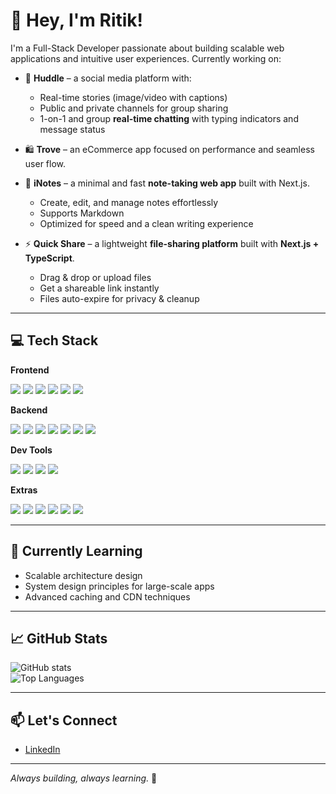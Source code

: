 # 👋 Hey, I&apos;m Ritik!

I&apos;m a Full-Stack Developer passionate about building scalable web applications and intuitive user experiences. Currently working on:

- 🚀 **Huddle** – a social media platform with:
  - Real-time stories (image/video with captions)
  - Public and private channels for group sharing
  - 1-on-1 and group **real-time chatting** with typing indicators and message status

- 🛍️ **Trove** – an eCommerce app focused on performance and seamless user flow.

- 📝 **iNotes** – a minimal and fast **note-taking web app** built with Next.js.  
  - Create, edit, and manage notes effortlessly  
  - Supports Markdown  
  - Optimized for speed and a clean writing experience

- ⚡ **Quick Share** – a lightweight **file-sharing platform** built with **Next.js + TypeScript**.  
  - Drag & drop or upload files  
  - Get a shareable link instantly  
  - Files auto-expire for privacy & cleanup

---

## 💻 Tech Stack

**Frontend**

<p>
  <img src="https://img.shields.io/badge/JavaScript-F7DF1E?style=for-the-badge&logo=javascript&logoColor=black" />
  <img src="https://img.shields.io/badge/React-20232A?style=for-the-badge&logo=react&logoColor=61DAFB" />
  <img src="https://img.shields.io/badge/Next.js-000000?style=for-the-badge&logo=nextdotjs&logoColor=white" />
  <img src="https://img.shields.io/badge/TypeScript-007ACC?style=for-the-badge&logo=typescript&logoColor=white" />
  <img src="https://img.shields.io/badge/Chakra%20UI-319795?style=for-the-badge&logo=chakra-ui&logoColor=white" />
  <img src="https://img.shields.io/badge/Tailwind%20CSS-38B2AC?style=for-the-badge&logo=tailwind-css&logoColor=white" />
</p>


**Backend**

<p>
  <img src="https://img.shields.io/badge/Node.js-339933?style=for-the-badge&logo=nodedotjs&logoColor=white" />
  <img src="https://img.shields.io/badge/Express.js-000000?style=for-the-badge&logo=express&logoColor=white" />
  <img src="https://img.shields.io/badge/Prisma-2D3748?style=for-the-badge&logo=prisma&logoColor=white" />
  <img src="https://img.shields.io/badge/MongoDB-47A248?style=for-the-badge&logo=mongodb&logoColor=white" />
  <img src="https://img.shields.io/badge/PostgreSQL-4169E1?style=for-the-badge&logo=postgresql&logoColor=white" />
  <img src="https://img.shields.io/badge/MySQL-005C84?style=for-the-badge&logo=mysql&logoColor=white" />
  <img src="https://img.shields.io/badge/Python-3776AB?style=for-the-badge&logo=python&logoColor=white" />
</p>

**Dev Tools**

<p>
  <img src="https://img.shields.io/badge/Git-F05032?style=for-the-badge&logo=git&logoColor=white" />
  <img src="https://img.shields.io/badge/GitHub-181717?style=for-the-badge&logo=github&logoColor=white" />
  <img src="https://img.shields.io/badge/Docker-2496ED?style=for-the-badge&logo=docker&logoColor=white" />
  <img src="https://img.shields.io/badge/Vercel-000000?style=for-the-badge&logo=vercel&logoColor=white" />
</p>

**Extras**

<p>
  <img src="https://img.shields.io/badge/Multer-563D7C?style=for-the-badge&logo=npm&logoColor=white" />
  <img src="https://img.shields.io/badge/RTK_Query-764ABC?style=for-the-badge&logo=redux&logoColor=white" />
  <img src="https://img.shields.io/badge/REST_API-FF6C37?style=for-the-badge&logo=rest&logoColor=white" />
  <img src="https://img.shields.io/badge/JWT-000000?style=for-the-badge&logo=jsonwebtokens&logoColor=white" />
  <img src="https://img.shields.io/badge/OAuth-3C5A99?style=for-the-badge&logo=oauth&logoColor=white" />
  <img src="https://img.shields.io/badge/Socket.IO-010101?style=for-the-badge&logo=socket.io&logoColor=white" />
</p>

---

## 🌱 Currently Learning

- Scalable architecture design  
- System design principles for large-scale apps  
- Advanced caching and CDN techniques

---

## 📈 GitHub Stats

![GitHub stats](https://github-readme-stats.vercel.app/api?username=gritik418&show_icons=true&theme=tokyonight)  
![Top Languages](https://github-readme-stats.vercel.app/api/top-langs/?username=gritik418&layout=compact&theme=tokyonight)

---

## 📫 Let&apos;s Connect

- [LinkedIn](https://www.linkedin.com/in/ritik-gupta-849680251/)

---

_Always building, always learning._ 🌟
